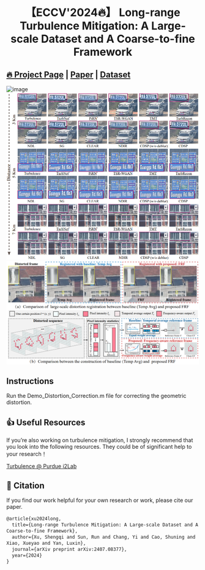 <div align="center">

# 【ECCV'2024🔥】 Long-range Turbulence Mitigation: A Large-scale Dataset and A Coarse-to-fine Framework
</div>


## [🔥 Project Page](https://shengqi77.github.io/RLR-AT.github.io/) | [Paper](https://arxiv.org/pdf/2407.08377) | [Dataset](https://drive.google.com/file/d/14z0CvHcEVhkxWu5U7nq64xmB8Apqnx54/view?usp=drive_link)
<img width="864" alt="image" src="https://github.com/Shengqi77/RLR-AT/blob/main/image/2024ECCV.gif">
<img width="864" alt="image" src="https://github.com/Shengqi77/RLR-AT/blob/main/image/results.png">
<img width="864" alt="image" src="https://github.com/Shengqi77/RLR-AT/blob/main/image/Ref.png">

## Instructions
Run the Demo_Distortion_Correction.m file for correcting the geometric distortion.
## 👍 Useful Resources
If you’re also working on turbulence mitigation, I strongly recommend that you look into the following resources. They could be of significant help to your research！

[Turbulence @ Purdue i2Lab](https://engineering.purdue.edu/ChanGroup/project_turbulence.html) 

## 📘 Citation
If you find our work helpful for your own research or work, please cite our paper.
```
@article{xu2024long,
  title={Long-range Turbulence Mitigation: A Large-scale Dataset and A Coarse-to-fine Framework},
  author={Xu, Shengqi and Sun, Run and Chang, Yi and Cao, Shuning and Xiao, Xueyao and Yan, Luxin},
  journal={arXiv preprint arXiv:2407.08377},
  year={2024}
}
```

